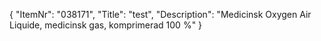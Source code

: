 {
  "ItemNr": "038171",
  "Title": "test",
  "Description": "Medicinsk Oxygen Air Liquide, medicinsk gas, komprimerad 100 %"
}